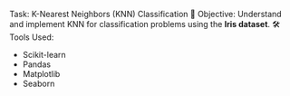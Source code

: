 Task: K-Nearest Neighbors (KNN) Classification
 🎯 Objective:
Understand and implement KNN for classification problems using the **Iris dataset**.
 🛠️ Tools Used:
- Scikit-learn
- Pandas
- Matplotlib
- Seaborn
